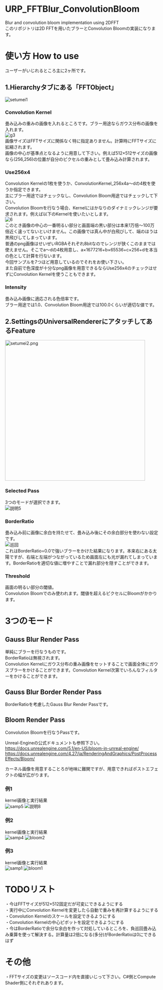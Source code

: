 # URP_FFTBlur_ConvolutionBloom 
 Blur and convolution bloom implementation using 2DFFT  
 このリポジトリは2D FFTを用いたブラーとConvolution Bloomの実装になります。  
 
# 使い方 How to use 
 ユーザーがいじれるところ主に2ヶ所です。  
## 1.Hierarchyタブにある「FFTObject」  
 ![setumei1](https://user-images.githubusercontent.com/44022497/230786923-027d994a-c45b-46ad-95b3-54b60a882aff.png)  
 
### Convolution Kernel  
 畳み込みの重みの画像を入れるところです。ブラー用途ならガウス分布の画像を入れます。  
![g3](https://user-images.githubusercontent.com/44022497/230787380-14885ebc-4339-478b-a582-e7889fdde548.png)  
 画像サイズはFFTサイズに関係なく特に指定ありません。計算時にFFTサイズに拡縮されます。  
 画像の中心が基準点となるように用意して下さい。例えば512×512サイズの画像なら(256,256)の位置が自分のピクセルの重みとして畳み込み計算されます。  

### Use256x4  
 Convolution Kernelの1枚を使うか、ConvolutionKernel_256x4a～dの4枚を使うか指定できます。  
 主にブラー用途ではチェックなし、Convolution Bloom用途ではチェックして下さい。  
 Convolution Bloomを行なう場合、Kernelにはかなりのダイナミックレンジが要求されます。例えば以下のKernelを使いたいとします。  
![6](https://user-images.githubusercontent.com/44022497/230788304-93bda2eb-9d58-468b-95dc-9a593b132c5b.jpg)  
 このとき画像の中心の一番明るい部分と画面端の黒い部分は本来1万倍～100万倍近く違ってないといけません。この画像では真ん中が白飛びして、端のほうは黒飛びしてしまっています。  
 普通のpng画像はせいぜいRGBAそれぞれ8bitなのでレンジが狭くこのままでは使えません。そこでa～dの4枚用意し、a×1677216+b×65536+c×256+dを本当の色として計算を行ないます。  
 今回サンプルを7つほど用意しているのでそれをお使い下さい。  
 また自前で色深度が十分なpng画像を用意できるならUse256x4のチェックはせずにConvolution Kernelを使うこともできます。  

### Intensity
 畳み込み画像に適応される色倍率です。  
 ブラー用途では1.0、Convolution Bloom用途では100.0くらいが適切な値です。  

## 2.SettingsのUniversalRendererにアタッチしてあるFeature  
 <img width="460" alt="setumei2.png" src="https://user-images.githubusercontent.com/44022497/230786919-4ac6aabd-bdba-4df5-b4fc-e948c3e7cf42.png">
 
### Selected Pass
 3つのモードが選択できます。  
 ![説明5](https://user-images.githubusercontent.com/44022497/230788533-2077b6c8-b43e-4657-a750-9b1c9c36fb64.png)  
 
### BorderRatio
 畳み込み前に画像に余白を持たせて、畳み込み後にその余白部分を使わない設定です。  
 ![巡回](https://user-images.githubusercontent.com/44022497/230788606-912f025e-3f8f-42e9-87f8-37d066d5f3da.jpg)  
 これはBorderRatio=0.0で強いブラーをかけた結果になります。本来右にある太陽ですが、右端と左端がつながっているため画面左にも光が漏れてしまっています。BorderRatioを適切な値に増やすことで漏れ部分を隠すことができます。  

### Threshold
 画面の明るい部分の閾値。  
 Convolution Bloomでのみ使われます。閾値を超えるピクセルにBloomがかかります。  
 
# 3つのモード

## Gauss Blur Render Pass
 単純にブラーを行なうものです。  
 BorderRatioは無視されます。  
 Convolution Kernelにガウス分布の重み画像をセットすることで画面全体にガウスブラーをかけることができます。Convolution Kernel次第でいろんなフィルターをかけることができます。  
 
## Gauss Blur Border Render Pass 
 BorderRatioを考慮したGauss Blur Render Passです。

## Bloom Render Pass
 Convolution Bloomを行なうPassです。  
  
 Unreal-Engineの公式ドキュメントも参照下さい。  
 https://docs.unrealengine.com/5.1/en-US/bloom-in-unreal-engine/  
 https://docs.unrealengine.com/4.27/ja/RenderingAndGraphics/PostProcessEffects/Bloom/  
  
 カーネル画像を用意することろが地味に難関ですが、用意できればポストエフェクトの幅が広がります。  
### 例1
 kernel画像と実行結果  
 ![samp5](https://user-images.githubusercontent.com/44022497/230789193-7af7a9c7-92d6-4818-95e0-084f4b6114ee.jpg)
 ![説明8](https://user-images.githubusercontent.com/44022497/230789234-a674cb95-186d-40c6-91ed-b258e7a1c950.gif)  
### 例2 
 kernel画像と実行結果  
 ![samp4](https://user-images.githubusercontent.com/44022497/230789262-ab2d983c-e36c-4115-8b72-362ab7f4928d.jpg)
 ![bloom2](https://user-images.githubusercontent.com/44022497/230789269-b856ad1b-a8bd-4fdc-a105-85b0f3ef065b.jpg)  
### 例3 
 kernel画像と実行結果  
 ![samp1](https://user-images.githubusercontent.com/44022497/230789287-1ceba284-a26a-4083-8145-b2ad88a24465.jpg)
 ![bloom1](https://user-images.githubusercontent.com/44022497/230789289-8824235d-6fde-449a-b016-23ee3781892a.jpg)  


# TODOリスト
・今はFFTサイズが512×512固定だが可変にできるようにする  
・実行中にConvolution Kernelを変更したら自動で重みを再計算するようにする  
・Convolution Kernelのスケールを設定できるようにする  
・Convolution Kernelの中心ピボットを設定できるようにする  
・今はBorderRatioで余分な余白を作って対処しているところを、負巡回畳み込み乗算を使って解決する。計算量は2倍になる(多分)がBorderRatioは0にできるはず  

# その他
・FFTサイズの変更はソースコード内を直接いじって下さい。C#側とCompute Shader側にそれぞれあります。  